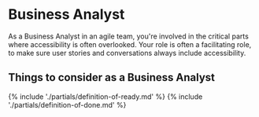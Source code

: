 # Business Analyst 

As a Business Analyst in an agile team, you're involved in the critical parts where accessibility is often overlooked. Your role is often a facilitating role, to make sure user stories and conversations always include accessibility.

<h2>Things to consider <span class="govuk-visually-hidden">as a Business Analyst</span></h2>

{% include './partials/definition-of-ready.md' %}
{% include './partials/definition-of-done.md' %}
